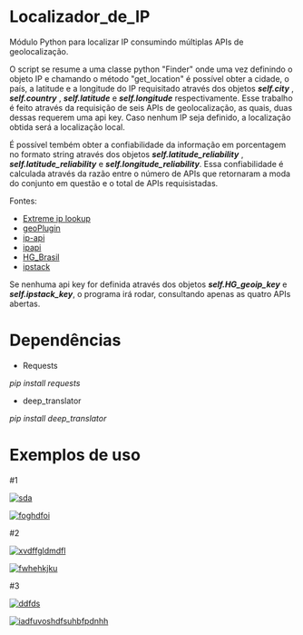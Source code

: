# Localizador_de_IP
Módulo Python para localizar IP consumindo múltiplas APIs de geolocalização. 

O script se resume a uma classe python "Finder" onde uma vez definindo o objeto IP e chamando o método "get_location" é possível obter a cidade, o país, a latitude e a longitude do IP requisitado através dos objetos **_self.city_** , **_self.country_** , **_self.latitude_** e **_self.longitude_** respectivamente. Esse trabalho é feito através da requisição de seis APIs de geolocalização, as quais, duas dessas requerem uma api key. Caso nenhum IP seja definido, a localização obtida será a localização local.

É possível tembém obter a confiabilidade da informação em porcentagem no formato string através dos objetos  **_self.latitude_reliability_** , **_self.latitude_reliability_** e **_self.longitude_reliability_**. Essa confiabilidade é calculada através da razão entre o número de APIs que retornaram a moda do conjunto em questão e o total de APIs requisistadas.

Fontes:
* <a href="http://extreme-ip-lookup.com">Extreme ip lookup</a>
* <a href="http://www.geoplugin.net">geoPlugin</a>
* <a href="https://ip-api.com/">ip-api</a>
* <a href="https://ipapi.co/">ipapi</a>
* <a href="https://hgbrasil.com/status/geoip">HG_Brasil</a>
* <a href="https://ipstack.com/">ipstack</a>

Se nenhuma api key for definida através dos objetos **_self.HG_geoip_key_** e **_self.ipstack_key_**, o programa irá rodar, consultando apenas as quatro APIs abertas.

# Dependências 
* Requests 

_pip install requests_

* deep_translator

_pip install deep_translator_

# Exemplos de uso

#1

<a href="https://imgbb.com/"><img src="https://i.ibb.co/M73g3dx/sda.png" alt="sda" border="0"></a>

<a href="https://imgbb.com/"><img src="https://i.ibb.co/dtyvppb/foghdfoi.png" alt="foghdfoi" border="0"></a>

#2

<a href="https://imgbb.com/"><img src="https://i.ibb.co/bXPfPhY/xvdffgldmdfl.png" alt="xvdffgldmdfl" border="0"></a>

<a href="https://imgbb.com/"><img src="https://i.ibb.co/VQdyv02/fwhehkjku.png" alt="fwhehkjku" border="0"></a>

#3

<a href="https://ibb.co/NTjt3RH"><img src="https://i.ibb.co/g4Tm7YB/ddfds.png" alt="ddfds" border="0"></a>

<a href="https://ibb.co/VCyxFrP"><img src="https://i.ibb.co/s1SCTkM/iadfuvoshdfsuhbfpdnhh.png" alt="iadfuvoshdfsuhbfpdnhh" border="0"></a>
